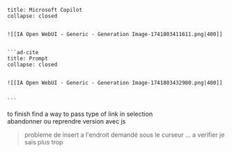 ````ad-caution
title: Microsoft Copilot
collapse: closed 


![[IA Open WebUI - Generic - Generation Image-1741803411611.png|400]]


```ad-cite
title: Prompt
collapse: closed 


![[IA Open WebUI - Generic - Generation Image-1741803432980.png|400]]


```

````

to finish  find a way to pass type of link in selection  
abandonner ou reprendre version avec js 
>  probleme de insert a l'endroit demandé sous le curseur  ... a verifier je sais plus trop 